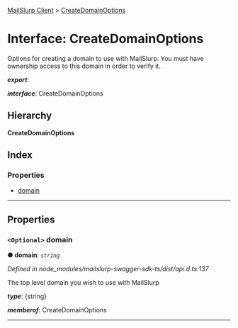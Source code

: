 [MailSlurp Client](../README.md) > [CreateDomainOptions](../interfaces/createdomainoptions.md)

# Interface: CreateDomainOptions

Options for creating a domain to use with MailSlurp. You must have ownership access to this domain in order to verify it.

*__export__*: 

*__interface__*: CreateDomainOptions

## Hierarchy

**CreateDomainOptions**

## Index

### Properties

* [domain](createdomainoptions.md#domain)

---

## Properties

<a id="domain"></a>

### `<Optional>` domain

**● domain**: *`string`*

*Defined in node_modules/mailslurp-swagger-sdk-ts/dist/api.d.ts:137*

The top level domain you wish to use with MailSlurp

*__type__*: {string}

*__memberof__*: CreateDomainOptions

___

